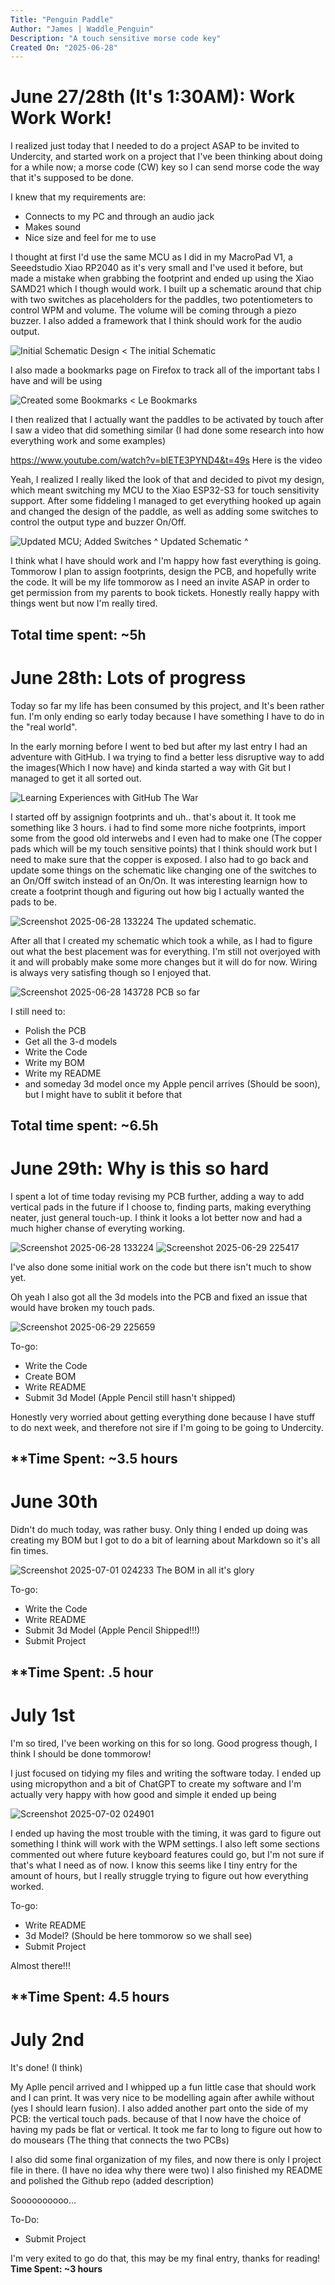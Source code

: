 ```yaml
---
Title: "Penguin Paddle"
Author: "James | Waddle_Penguin"
Description: "A touch sensitive morse code key"
Created On: "2025-06-28"
---
```


# June 27/28th (It's 1:30AM): Work Work Work!

I realized just today that I needed to do a project ASAP to be invited to Undercity, and started work on a project that I've been thinking about doing for a while now; a morse code (CW) key so I can send morse code the way that it's supposed to be done.

I knew that my requirements are:
- Connects to my PC and through an audio jack
- Makes sound
- Nice size and feel for me to use

I thought at first I'd use the same MCU as I did in my MacroPad V1, a Seeedstudio Xiao RP2040 as it's very small and I've used it before, but made a mistake when grabbing the footprint and ended up using the Xiao SAMD21 which I though would work. I built up a schematic around that chip with two switches as placeholders for the paddles, two potentiometers to control WPM and volume. The volume will be coming through a piezo buzzer. I also added a framework that I think should work for the audio output. 

![Initial Schematic Design](https://github.com/user-attachments/assets/52852994-c072-48b5-b57e-fea234816d4d)
< The initial Schematic 

I also made a bookmarks page on Firefox to track all of the important tabs I have and will be using

![Created some Bookmarks](https://github.com/user-attachments/assets/36823695-e944-4f2b-9e44-3567144d3668)
< Le Bookmarks 

I then realized that I actually want the paddles to be activated by touch after I saw a video that did something similar (I had done some research into how everything work and some examples)

https://www.youtube.com/watch?v=blETE3PYND4&t=49s Here is the video

Yeah, I realized I really liked the look of that and decided to pivot my design, which meant switching my MCU to the Xiao ESP32-S3 for touch sensitivity support. After some fiddeling I managed to get everything hooked up again and changed the design of the paddle, as well as adding some switches to control the output type and buzzer On/Off. 

![Updated MCU;  Added Switches](https://github.com/user-attachments/assets/697af0a1-27e8-4684-80db-92e99e670fc7)
^ Updated Schematic ^

I think what I have should work and I'm happy how fast everything is going. Tommorow I plan to assign footprints, design the PCB, and hopefully write the code. It will be my life tommorow as I need an invite ASAP in order to get permission from my parents to book tickets. Honestly really happy with things went but now I'm really tired.

**Total time spent: ~5h**
----------------------------------------------------------------------------
# June 28th: Lots of progress

Today so far my life has been consumed by this project, and It's been rather fun. I'm only ending so early today because I have something I have to do in the "real world".

In the early morning before I went to bed but after my last entry I had an adventure with GitHub. I wa trying to find a better less disruptive way to add the images(Which I now have) and kinda started a way with Git but I managed to get it all sorted out.

![Learning Experiences with GitHub](https://github.com/user-attachments/assets/1d365f24-4eef-4b4d-a835-fc47b6936270)
The War

I started off by assignign footprints and uh.. that's about it. It took me something like 3 hours. i had to find some more niche footprints, import some from the good old interwebs and I even had to make one (The copper pads which will be my touch sensitive points) that I think should work but I need to make sure that the copper is exposed. I also had to go back and update some things on the schematic like changing one of the switches to an On/Off switch instead of an On/On. It was interesting learnign how to create a footprint though and figuring out how big I actually wanted the pads to be.

![Screenshot 2025-06-28 133224](https://github.com/user-attachments/assets/da1ca76c-c2e3-4b1c-ae85-1bc59906903a)
The updated schematic.

After all that I created my schematic which took a while, as I had to figure out what the best placement was for everything. I'm still not overjoyed with it and will probably make some more changes but it will do for now. Wiring is always very satisfing though so I enjoyed that.

![Screenshot 2025-06-28 143728](https://github.com/user-attachments/assets/d4dcc1bd-dc78-4b12-952a-9325073ab484)
PCB so far

I still need to:
- Polish the PCB
- Get all the 3-d models
- Write the Code
- Write my BOM
- Write my README
- and someday 3d model once my Apple pencil arrives (Should be soon), but I might have to sublit it before that

**Total time spent: ~6.5h**
------
# June 29th: Why is this so hard

I spent a lot of time today revising my PCB further, adding a way to add vertical pads in the future if I choose to, finding parts, making everything neater, just general touch-up. I think it looks a lot better now and had a much higher chanse of everyting working. 

![Screenshot 2025-06-28 133224](https://github.com/user-attachments/assets/4a32271c-263b-4e87-9f8b-b66f84f53afe)
![Screenshot 2025-06-29 225417](https://github.com/user-attachments/assets/aa617a32-a668-48aa-a0db-9cdeb27d8e5f)

I've also done some initial work on the code but there isn't much to show yet. 

Oh yeah I also got all the 3d models into the PCB and fixed an issue that would have broken my touch pads. 

![Screenshot 2025-06-29 225659](https://github.com/user-attachments/assets/5cd908aa-847b-402d-94d5-3f4829351ddb)

To-go:
- Write the Code
- Create BOM
- Write README
- Submit 3d Model (Apple Pencil still hasn't shipped)

Honestly very worried about getting everything done because I have stuff to do next week, and therefore not sire if I'm going to be going to Undercity.

**Time Spent: ~3.5 hours
-------
# June 30th

Didn't do much today, was rather busy. Only thing I ended up doing was creating my BOM but I got to do a bit of learning about Markdown so it's all fin times.

![Screenshot 2025-07-01 024233](https://github.com/user-attachments/assets/1ccd4da8-cca7-4c45-a23e-bd5891623104)
The BOM in all it's glory

To-go:
- Write the Code
- Write README
- Submit 3d Model (Apple Pencil Shipped!!!)
- Submit Project

**Time Spent: .5 hour
-----
# July 1st

I'm so tired, I've been working on this for so long. Good progress though, I think I should be done tommorow!

I just focused on tidying my files and writing the software today. I ended up using micropython and a bit of ChatGPT to create my software and I'm actually very happy with how good and simple it ended up being

![Screenshot 2025-07-02 024901](https://github.com/user-attachments/assets/9a75c71c-ecc2-4ba0-8ee5-3d824769edad)

I ended up having the most trouble with the timing, it was gard to figure out something I think will work with the WPM settings. I also left some sections commented out where future keyboard features could go, but I'm not sure if that's what I need as of now. I know this seems like I tiny entry for the amount of hours, but I really struggle trying to figure out how everything worked.

To-go:
- Write README
- 3d Model? (Should be here tommorow so we shall see)
- Submit Project

Almost there!!!

**Time Spent: 4.5 hours
---
# July 2nd

It's done! (I think)

My Aplle pencil arrived and I whipped up a fun little case that should work and I can print. It was very nice to be modelling again after awhile without (yes I should learn fusion). I also added another part onto the side of my PCB: the vertical touch pads. because of that I now have the choice of having my pads be flat or vertical. It took me far to long to figure out how to do mousears (The thing that connects the two PCBs)

I also did some final organization of my files, and now there is only I project file in there. (I have no idea why there were two) I also finished my README and polished the Github repo (added description)

Soooooooooo...

To-Do:
- Submit Project

I'm very exited to go do that, this may be my final entry, thanks for reading!
**Time Spent: ~3 hours**
